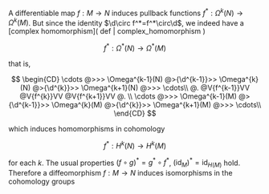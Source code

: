 A differentiable map $f:M\longrightarrow N$ induces pullback functions $f^*:\Omega^k(N)\longrightarrow \Omega^k(M)$. But since the identity $\d\circ f^*=f^*\circ\d$, we indeed have a [complex homomorphism]( def | complex_homomorphism )

$$f^*:\Omega^*(N)\longrightarrow \Omega^*(M)$$

that is,

$$
\begin{CD}
\cdots @>>> \Omega^{k-1}(N) @>{\d^{k-1}}>> \Omega^{k}(N) @>{\d^{k}}>> \Omega^{k+1}(N) @>>> \cdots\\
@.          @V{f^{k-1}}VV                  @V{f^{k}}VV                @V{f^{k+1}}VV @.           \\
\cdots @>>> \Omega^{k-1}(M) @>{\d^{k-1}}>> \Omega^{k}(M) @>{\d^{k}}>> \Omega^{k+1}(M) @>>> \cdots\\
\end{CD}
$$

which induces homomorphisms in cohomology

$$f^*:H^k(N)\longrightarrow H^k(M)$$

for each $k$. The usual properties $(f\circ g)^*=g^*\circ f^*$, $(\mathrm{id}_M)^*=\mathrm{id}_{H(M)}$ hold. Therefore a diffeomorphism $f:M\longrightarrow N$ induces isomorphisms in the cohomology groups